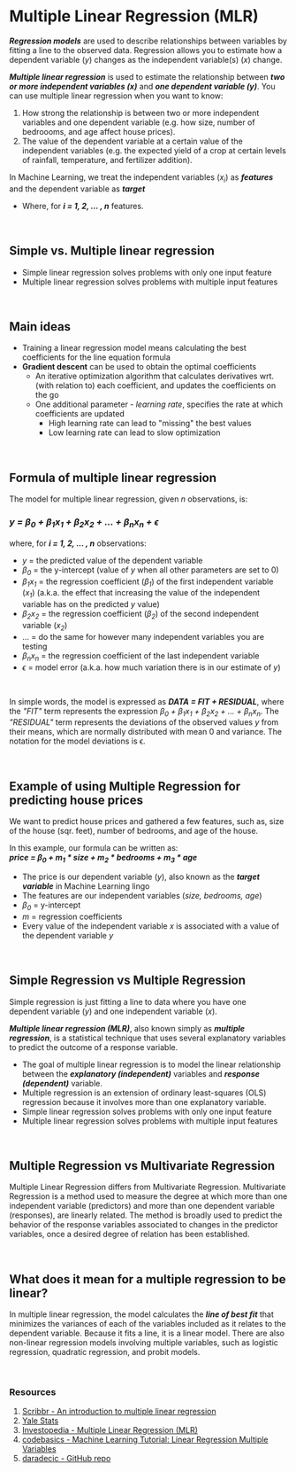 # Multiple Linear Regression (MLR)

_**Regression models**_ are used to describe relationships between variables by fitting a line to the observed data. Regression allows you to estimate how a dependent variable (_y_) changes as the independent variable(s) (_x_) change.

_**Multiple linear regression**_ is used to estimate the relationship between _**two or more independent variables (x)**_ and _**one dependent variable (y)**_. You can use multiple linear regression when you want to know:
1. How strong the relationship is between two or more independent variables and one dependent variable (e.g. how size, number of bedroooms, and age affect house prices).
2. The value of the dependent variable at a certain value of the independent variables (e.g. the expected yield of a crop at certain levels of rainfall, temperature, and fertilizer addition).

In Machine Learning, we treat the independent variables (_x<sub>i</sub>_) as _**features**_ and the dependent variable as _**target**_
- Where, for _**i = 1, 2, ... , n**_ features.

<br>

## Simple vs. Multiple linear regression
- Simple linear regression solves problems with only one input feature
- Multiple linear regression solves problems with multiple input features

<br>

## Main ideas
- Training a linear regression model means calculating the best coefficients for the line equation formula
- **Gradient descent** can be used to obtain the optimal coefficients
    - An iterative optimization algorithm that calculates derivatives wrt. (with relation to) each coefficient, and updates the coefficients on the go
    - One additional parameter - *learning rate*, specifies the rate at which coefficients are updated
        - High learning rate can lead to "missing" the best values
        - Low learning rate can lead to slow optimization

<br>

## Formula of multiple linear regression
The model for multiple linear regression, given _n_ observations, is:
### _y = β<sub>0</sub> + β<sub>1</sub>x<sub>1</sub> + β<sub>2</sub>x<sub>2</sub> + ... + β<sub>n</sub>x<sub>n</sub> + ϵ_
where, for _**i = 1, 2, ... , n**_ observations:
- _y_ = the predicted value of the dependent variable
- _β<sub>0</sub>_ = the y-intercept (value of _y_ when all other parameters are set to 0)
- _β<sub>1</sub>x<sub>1</sub>_ = the regression coefficient (_β<sub>1</sub>_) of the first independent variable (_x<sub>1</sub>_) (a.k.a. the effect that increasing the value of the independent variable has on the predicted _y_ value)
- _β<sub>2</sub>x<sub>2</sub>_ = the regression coefficient (_β<sub>2</sub>_) of the second independent variable (_x<sub>2</sub>_)
- … = do the same for however many independent variables you are testing
- _β<sub>n</sub>x<sub>n</sub>_ = the regression coefficient of the last independent variable
- _ϵ_ = model error (a.k.a. how much variation there is in our estimate of _y_)

<br>

In simple words, the model is expressed as _**DATA = FIT + RESIDUAL**_, where the _"FIT"_ term represents the expression _β<sub>0</sub> + β<sub>1</sub>x<sub>1</sub> + β<sub>2</sub>x<sub>2</sub> + ... + β<sub>n</sub>x<sub>n</sub>_. The _"RESIDUAL"_ term represents the deviations of the observed values _y_ from their means, which are normally distributed with mean 0 and variance. The notation for the model deviations is ϵ.

<br>

## Example of using Multiple Regression for predicting house prices
We want to predict house prices and gathered a few features, such as, size of the house (sqr. feet), number of bedrooms, and age of the house.

In this example, our formula can be written as:
<br>_**price = β<sub>0</sub> + m<sub>1</sub> * size + m<sub>2</sub> * bedrooms + m<sub>3</sub> * age**_

- The price is our dependent variable (_y_), also known as the _**target variable**_ in Machine Learning lingo
- The features are our independent variables (_size, bedrooms, age_)
- _β<sub>0</sub>_ = y-intercept
- _m_ = regression coefficients
- Every value of the independent variable _x_ is associated with a value of the dependent variable _y_

<!---
### _y<sub>i</sub> = β<sub>0</sub> + β<sub>1</sub>x<sub>i1</sub> + β<sub>2</sub>x<sub>i2</sub> + ... + β<sub>p</sub>x<sub>ip</sub> + ϵ<sub>i</sub>_
- _y<sub>i</sub>_ = dependent variable
- _x<sub>i</sub>_ = explanatory variables (independent variables)
- _β<sub>0</sub>_ = y-intercept
- _β<sub>p</sub>_ = slope coeficient for each explanatory variable
- ϵ = the model's error term (also known as the residuals)
--->
<br>

## Simple Regression vs Multiple Regression
Simple regression is just fitting a line to data where you have one dependent variable (_y_) and one independent variable (_x_).

_**Multiple linear regression (MLR)**_, also known simply as _**multiple regression**_, is a statistical technique that uses several explanatory variables to predict the outcome of a response variable.
- The goal of multiple linear regression is to model the linear relationship between the _**explanatory (independent)**_ variables and _**response (dependent)**_ variable. 
- Multiple regression is an extension of ordinary least-squares (OLS) regression because it involves more than one explanatory variable.
- Simple linear regression solves problems with only one input feature
- Multiple linear regression solves problems with multiple input features

<br>

## Multiple Regression vs Multivariate Regression
Multiple Linear Regression differs from Multivariate Regression. Multivariate Regression is a method used to measure the degree at which more than one independent variable (predictors) and more than one dependent variable (responses), are linearly related. The method is broadly used to predict the behavior of the response variables associated to changes in the predictor variables, once a desired degree of relation has been established.

<br>

## What does it mean for a multiple regression to be linear?
In multiple linear regression, the model calculates the _**line of best fit**_ that minimizes the variances of each of the variables included as it relates to the dependent variable. Because it fits a line, it is a linear model. There are also non-linear regression models involving multiple variables, such as logistic regression, quadratic regression, and probit models.

<br>

### Resources
1. [Scribbr - An introduction to multiple linear regression](https://www.scribbr.com/statistics/multiple-linear-regression/)
2. [Yale Stats](http://www.stat.yale.edu/Courses/1997-98/101/linmult.htm)
3. [Investopedia - Multiple Linear Regression (MLR)](https://www.investopedia.com/terms/m/mlr.asp)
4. [codebasics - Machine Learning Tutorial: Linear Regression Multiple Variables](https://www.youtube.com/watch?v=J_LnPL3Qg70&ab_channel=codebasics)
5. [daradecic - GitHub repo](https://github.com/daradecic/BDS-articles/blob/main/010_MML_Multiple_Linear_Regression.ipynb)
